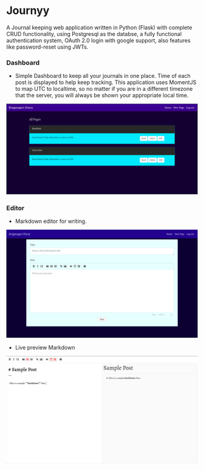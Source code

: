 # Journyy

A Journal keeping web application written in Python (Flask) with complete CRUD functionality, using Postgresql as the databse, a fully functional authentication system, OAuth 2.0 login with google support, also features like password-reset using JWTs.

### Dashboard

- Simple Dashboard to keep all your journals in one place. Time of each post is displayed to help keep tracking. This application uses MomentJS to map UTC to localtime, so no matter if you are in a different timezone that the server, you will always be shown your appropriate local time.


![dash](.github/ReadmeAssets/dash.png)

### Editor

- Markdown editor for writing.

![short](.github/ReadmeAssets/form.png)

- Live preview Markdown

![live](.github/ReadmeAssets/live.png)




